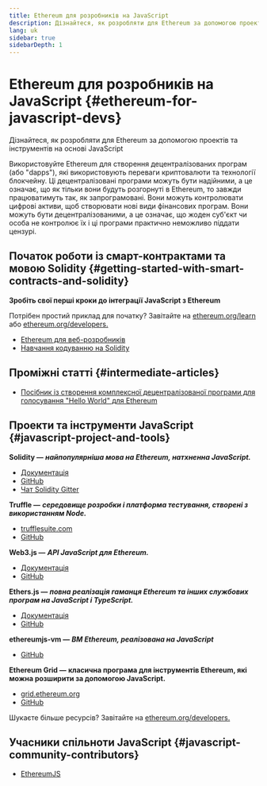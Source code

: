 ```yaml
---
title: Ethereum для розробників на JavaScript
description: Дізнайтеся, як розробляти для Ethereum за допомогою проектів та інструментів на основі JavaScript
lang: uk
sidebar: true
sidebarDepth: 1
---
```


# Ethereum для розробників на JavaScript {#ethereum-for-javascript-devs}

<div class="featured">Дізнайтеся, як розробляти для Ethereum за допомогою проектів та інструментів на основі JavaScript</div>

Використовуйте Ethereum для створення децентралізованих програм (або "dapps"), які використовують переваги криптовалюти та технології блокчейну. Ці децентралізовані програми можуть бути надійними, а це означає, що як тільки вони будуть розгорнуті в Ethereum, то завжди працюватимуть так, як запрограмовані. Вони можуть контролювати цифрові активи, щоб створювати нові види фінансових програм. Вони можуть бути децентралізованими, а це означає, що жоден суб'єкт чи особа не контролює їх і ці програми практично неможливо піддати цензурі.

## Початок роботи із смарт-контрактами та мовою Solidity {#getting-started-with-smart-contracts-and-solidity}

**Зробіть свої перші кроки до інтеграції JavaScript з Ethereum**

Потрібен простий приклад для початку? Завітайте на [ethereum.org/learn](/uk/learn/) або [ethereum.org/developers.](/uk/developers/)

- [Ethereum для веб-розробників](https://medium.com/@mvmurthy/ethereum-for-web-developers-890be23d1d0c)
- [Навчання кодуванню на Solidity](https://cryptozombies.io/en/solidity)

## Проміжні статті {#intermediate-articles}

- [Посібник із створення комплексної децентралізованої програми для голосування "Hello World" для Ethereum](https://medium.com/@mvmurthy/full-stack-hello-world-voting-ethereum-dapp-tutorial-part-1-40d2d0d807c2)

## Проекти та інструменти JavaScript {#javascript-project-and-tools}

**Solidity —** **_найпопулярніша мова на Ethereum, натхненна JavaScript._**

- [Документація](https://solidity.readthedocs.io)
- [GitHub](https://github.com/ethereum/solidity/)
- [Чат Solidity Gitter](https://gitter.im/ethereum/solidity/)

**Truffle —** **_середовище розробки і платформа тестування, створені з використанням Node._**

- [trufflesuite.com](https://www.trufflesuite.com/)
- [GitHub](https://github.com/trufflesuite/truffle)

**Web3.js —** **_API JavaScript для Ethereum._**

- [Документація](https://web3js.readthedocs.io/en/1.0/)
- [GitHub](https://github.com/ethereum/web3.js/)

**Ethers.js —** **_повна реалізація гаманця Ethereum та інших службових програм на JavaScript і TypeScript._**

- [Документація](https://docs.ethers.io/ethers.js/html/)
- [GitHub](https://github.com/ethers-io/ethers.js/)

**ethereumjs-vm —** **_ВМ Ethereum, реалізована на JavaScript_**

- [GitHub](https://github.com/ethereumjs/ethereumjs-vm)

**Ethereum Grid —** **класична програма для інструментів Ethereum, які можна розширити за допомогою JavaScript.**

- [grid.ethereum.org](https://grid.ethereum.org)
- [GitHub](https://github.com/ethereum/grid)

Шукаєте більше ресурсів? Завітайте на [ethereum.org/developers.](/uk/developers/)

## Учасники спільноти JavaScript {#javascript-community-contributors}

- [EthereumJS](https://ethereumjs.github.io)
